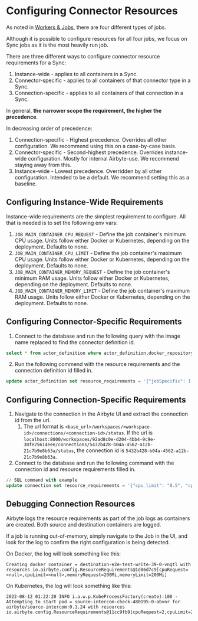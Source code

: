 # Configuring Connector Resources

As noted in [Workers & Jobs](../understanding-airbyte/jobs.md), there are four different types of jobs.

Although it is possible to configure resources for all four jobs, we focus on Sync jobs as it is the most heavily run job.

There are three different ways to configure connector resource requirements for a Sync:
1. Instance-wide - applies to all containers in a Sync.
2. Connector-specific - applies to all containers of that connector type in a Sync.
3. Connection-specific - applies to all containers of that connection in a Sync.

In general, **the narrower scope the requirement, the higher the precedence**.

In decreasing order of precedence:
1. Connection-specific - Highest precedence. Overrides all other configuration. We recommend using this on a case-by-case basis.
2. Connector-specific - Second-highest precedence. Overrides instance-wide configuration. Mostly for internal Airbyte-use. We recommend staying away from this.
3. Instance-wide - Lowest precedence. Overridden by all other configuration. Intended to be a default. We recommend setting this as a baseline.

## Configuring Instance-Wide Requirements

Instance-wide requirements are the simplest requirement to configure. All that is needed is to set the following env vars:
1. `JOB_MAIN_CONTAINER_CPU_REQUEST` -  Define the job container's minimum CPU usage. Units follow either Docker or Kubernetes, depending on the deployment. Defaults to none.
2. `JOB_MAIN_CONTAINER_CPU_LIMIT` - Define the job container's maximum CPU usage. Units follow either Docker or Kubernetes, depending on the deployment. Defaults to none.
3. `JOB_MAIN_CONTAINER_MEMORY_REQUEST` - Define the job container's minimum RAM usage. Units follow either Docker or Kubernetes, depending on the deployment. Defaults to none.
4. `JOB_MAIN_CONTAINER_MEMORY_LIMIT` - Define the job container's maximum RAM usage. Units follow either Docker or Kubernetes, depending on the deployment. Defaults to none.

## Configuring Connector-Specific Requirements

1. Connect to the database and run the following query with the image name replaced to find the connector definition id.
```sql
select * from actor_definition where actor_definition.docker_repository like '%<image-name>';
```
2. Run the following commend with the resource requirements and the connection definition id filled in.
```sql
update actor_definition set resource_requirements = '{"jobSpecific": [{"jobType": "sync", "resourceRequirements": {"cpu_limit": "0.5", "cpu_request": "0.5", "memory_limit": "500Mi", "memory_request": "500Mi"}}]}' where id = '<id-from-step-1>';
```

## Configuring Connection-Specific Requirements

1. Navigate to the connection in the Airbyte UI and extract the connection id from the url.
   1. The url format is `<base_url>/workspaces/<workspace-id>/connections/<connection-id>/status`.
      If the url is `localhost:8000/workspaces/92ad8c0e-d204-4bb4-9c9e-30fe25614eee/connections/5432b428-b04a-4562-a12b-21c7b9e8b63a/status`,
      the connection id is `5432b428-b04a-4562-a12b-21c7b9e8b63a`.
2. Connect to the database and run the following command with the connection id and resource requirements filled in.
```sql
// SQL command with example
update connection set resource_requirements = '{"cpu_limit": "0.5", "cpu_request": "0.5", "memory_limit": "500Mi", "memory_request": "500Mi"}' where id = '<id-from-step-1>';
```

## Debugging Connection Resources

Airbyte logs the resource requirements as part of the job logs as containers are created. Both source and destination containers are logged.

If a job is running out-of-memory, simply navigate to the Job in the UI, and look for the log to confirm the right configuration is being detected.

On Docker, the log will look something like this:
```
Creating docker container = destination-e2e-test-write-39-0-vnqtl with resources io.airbyte.config.ResourceRequirements@1d86d7c9[cpuRequest=<null>,cpuLimit=<null>,memoryRequest=200Mi,memoryLimit=200Mi]
```

On Kubernetes, the log will look something like this:
```
2022-08-12 01:22:20 INFO i.a.w.p.KubeProcessFactory(create):100 - Attempting to start pod = source-intercom-check-480195-0-abvnr for airbyte/source-intercom:0.1.24 with resources io.airbyte.config.ResourceRequirements@11cc9fb9[cpuRequest=2,cpuLimit=2,memoryRequest=200Mi,memoryLimit=200Mi]
```
